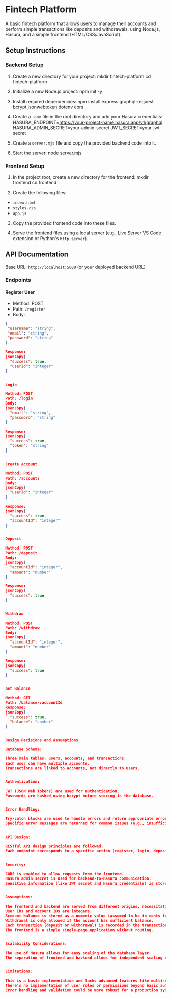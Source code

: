 # Fintech Platform

A basic fintech platform that allows users to manage their accounts and perform simple transactions like deposits and withdrawals, using Node.js, Hasura, and a simple frontend (HTML/CSS/JavaScript).

## Setup Instructions

### Backend Setup

1. Create a new directory for your project:
mkdir fintech-platform
cd fintech-platform

2. Initialize a new Node.js project:
npm init -y

3. Install required dependencies:
npm install express graphql-request bcrypt jsonwebtoken dotenv cors

4. Create a `.env` file in the root directory and add your Hasura credentials:
HASURA_ENDPOINT=https://your-project-name.hasura.app/v1/graphql
HASURA_ADMIN_SECRET=your-admin-secret
JWT_SECRET=your-jwt-secret

5. Create a `server.mjs` file and copy the provided backend code into it.

6. Start the server:
node server.mjs

### Frontend Setup

1. In the project root, create a new directory for the frontend:
mkdir frontend
cd frontend

2. Create the following files:
- `index.html`
- `styles.css`
- `app.js`

3. Copy the provided frontend code into these files.

4. Serve the frontend files using a local server (e.g., Live Server VS Code extension or Python's `http.server`).

## API Documentation

Base URL: `http://localhost:5000` (or your deployed backend URL)

### Endpoints

#### Register User
- Method: POST
- Path: `/register`
- Body: 
```json
{
 "username": "string",
 "email": "string",
 "password": "string"
}

Response:
jsonCopy{
  "success": true,
  "userId": "integer"
}


Login

Method: POST
Path: /login
Body:
jsonCopy{
  "email": "string",
  "password": "string"
}

Response:
jsonCopy{
  "success": true,
  "token": "string"
}


Create Account

Method: POST
Path: /accounts
Body:
jsonCopy{
  "userId": "integer"
}

Response:
jsonCopy{
  "success": true,
  "accountId": "integer"
}


Deposit

Method: POST
Path: /deposit
Body:
jsonCopy{
  "accountId": "integer",
  "amount": "number"
}

Response:
jsonCopy{
  "success": true
}


Withdraw

Method: POST
Path: /withdraw
Body:
jsonCopy{
  "accountId": "integer",
  "amount": "number"
}

Response:
jsonCopy{
  "success": true
}


Get Balance

Method: GET
Path: /balance/:accountId
Response:
jsonCopy{
  "success": true,
  "balance": "number"
}


Design Decisions and Assumptions

Database Schema:

Three main tables: users, accounts, and transactions.
Each user can have multiple accounts.
Transactions are linked to accounts, not directly to users.


Authentication:

JWT (JSON Web Tokens) are used for authentication.
Passwords are hashed using bcrypt before storing in the database.


Error Handling:

Try-catch blocks are used to handle errors and return appropriate error messages.
Specific error messages are returned for common issues (e.g., insufficient balance).


API Design:

RESTful API design principles are followed.
Each endpoint corresponds to a specific action (register, login, deposit, withdraw, etc.).


Security:

CORS is enabled to allow requests from the frontend.
Hasura admin secret is used for backend-to-Hasura communication.
Sensitive information (like JWT secret and Hasura credentials) is stored in environment variables.


Assumptions:

The frontend and backend are served from different origins, necessitating CORS.
User IDs and account IDs are integers.
Account balance is stored as a numeric value (assumed to be in cents to avoid floating-point issues).
Withdrawal is only allowed if the account has sufficient balance.
Each transaction (deposit or withdrawal) is recorded in the transactions table.
The frontend is a simple single-page application without routing.


Scalability Considerations:

The use of Hasura allows for easy scaling of the database layer.
The separation of frontend and backend allows for independent scaling of each component.


Limitations:

This is a basic implementation and lacks advanced features like multi-currency support, scheduled transactions, or complex financial products.
There's no implementation of user roles or permissions beyond basic authentication.
Error handling and validation could be more robust for a production system.

